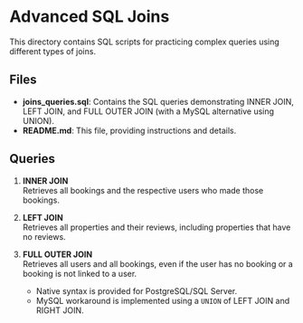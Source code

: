 # Advanced SQL Joins

This directory contains SQL scripts for practicing complex queries using different types of joins.

## Files

- **joins_queries.sql**: Contains the SQL queries demonstrating INNER JOIN, LEFT JOIN, and FULL OUTER JOIN (with a MySQL alternative using UNION).
- **README.md**: This file, providing instructions and details.

## Queries

1. **INNER JOIN**  
   Retrieves all bookings and the respective users who made those bookings.

2. **LEFT JOIN**  
   Retrieves all properties and their reviews, including properties that have no reviews.

3. **FULL OUTER JOIN**  
   Retrieves all users and all bookings, even if the user has no booking or a booking is not linked to a user.  
   - Native syntax is provided for PostgreSQL/SQL Server.  
   - MySQL workaround is implemented using a `UNION` of LEFT JOIN and RIGHT JOIN.

